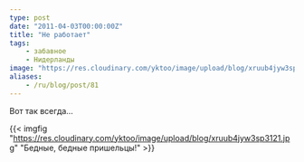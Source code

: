 ```yaml
---
type: post
date: "2011-04-03T00:00:00Z"
title: "Не работает"
tags:
    - забавное
    - Нидерланды
image: "https://res.cloudinary.com/yktoo/image/upload/blog/xruub4jyw3sp3121.jpg"
aliases:
    - /ru/blog/post/81
---
```


Вот так всегда…

{{< imgfig "https://res.cloudinary.com/yktoo/image/upload/blog/xruub4jyw3sp3121.jpg" "Бедные, бедные пришельцы!" >}}
